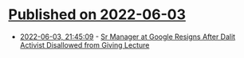 # [Published on 2022-06-03](index.md)

* [2022-06-03, 21:45:09](https://news.ycombinator.com/item?id=31614060) - [Sr Manager at Google Resigns After Dalit Activist Disallowed from Giving Lecture](https://www.thequint.com/us-nri-news/google-dalit-rights-activist-thenmozhi-soundararajan-presentation-lecture-anti-hindu-tanuja-gupta-senior-manager-resigns)

